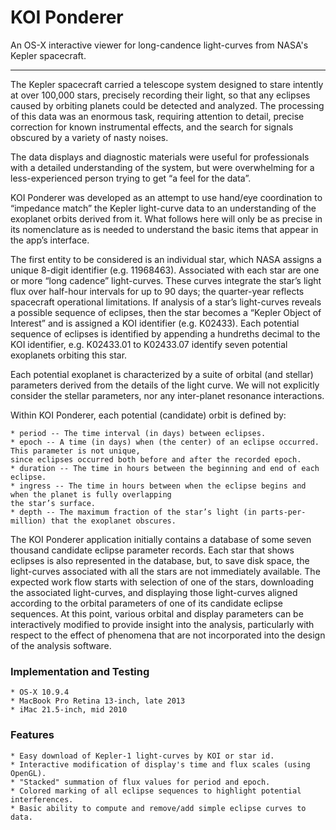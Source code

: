 KOI Ponderer
============
An OS-X interactive viewer for long-candence light-curves from NASA's Kepler spacecraft.
________________________________________________________________________________________
The Kepler spacecraft carried a telescope system designed to stare intently at over 100,000 stars, precisely recording their light, so that any eclipses caused by orbiting planets could be detected and analyzed. The processing of this data was an enormous task, requiring attention to detail, precise correction for known instrumental effects, and the search for signals obscured by a variety of nasty noises.

The data displays and diagnostic materials were useful for professionals with a detailed understanding of the system, but were overwhelming for a less-experienced person trying to get “a feel for the data”.

KOI Ponderer was developed as an attempt to use hand/eye coordination to “impedance match” the Kepler light-curve data to an understanding of the exoplanet orbits derived from it.  What follows here will only be as precise in its nomenclature as is needed to understand the basic items that appear in the app’s interface. 

The first entity to be considered is an individual star, which NASA assigns a unique 8-digit identifier (e.g. 11968463).  Associated with each star are one or more “long cadence” light-curves. These curves integrate the star’s light flux over half-hour intervals for up to 90 days; the quarter-year reflects spacecraft operational limitations.  If analysis of a star’s light-curves reveals a possible sequence of eclipses, then the star becomes a “Kepler Object of Interest” and is assigned a KOI identifier (e.g. K02433).  Each potential sequence of eclipses is identified by appending a hundreths decimal to the KOI identifier, e.g. K02433.01 to K02433.07 identify seven potential exoplanets orbiting this star.

Each potential exoplanet is characterized by a suite of orbital (and stellar) parameters derived from the details of the light curve.  We will not explicitly consider the stellar parameters, nor any inter-planet resonance interactions.

Within KOI Ponderer, each potential (candidate) orbit is defined by:

	* period -- The time interval (in days) between eclipses.
	* epoch -- A time (in days) when (the center) of an eclipse occurred.  This parameter is not unique, 
	since eclipses occurred both before and after the recorded epoch.
	* duration -- The time in hours between the beginning and end of each eclipse.
	* ingress -- The time in hours between when the eclipse begins and when the planet is fully overlapping 
	the star’s surface.
	* depth -- The maximum fraction of the star’s light (in parts-per-million) that the exoplanet obscures.

The KOI Ponderer application initially contains a database of some seven thousand candidate eclipse parameter records.  Each star that shows eclipses is also represented in the database, but, to save disk space, the light-curves associated with all the stars are not immediately available.  The expected work flow starts with selection of one of the stars, downloading the associated light-curves, and displaying those light-curves aligned according to the orbital parameters of one of its candidate eclipse sequences.  At this point, various orbital and display parameters can be interactively modified to provide insight into the analysis, particularly with respect to the effect of phenomena that are not incorporated into the design of the analysis software.

### Implementation and Testing
	* OS-X 10.9.4
	* MacBook Pro Retina 13-inch, late 2013
	* iMac 21.5-inch, mid 2010
	
### Features
	* Easy download of Kepler-1 light-curves by KOI or star id.
	* Interactive modification of display's time and flux scales (using OpenGL).
	* "Stacked" summation of flux values for period and epoch.
	* Colored marking of all eclipse sequences to highlight potential interferences.
	* Basic ability to compute and remove/add simple eclipse curves to data.
